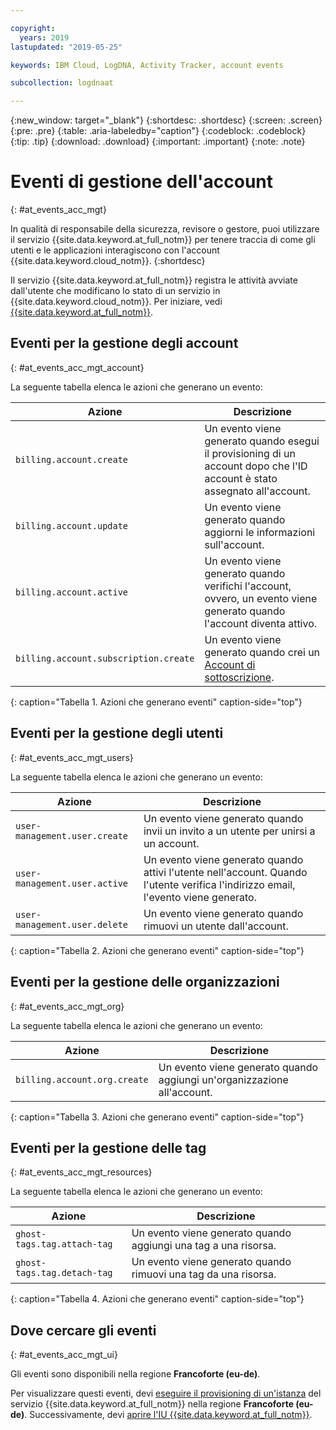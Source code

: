 ```yaml
---

copyright:
  years: 2019
lastupdated: "2019-05-25"

keywords: IBM Cloud, LogDNA, Activity Tracker, account events

subcollection: logdnaat

---
```


{:new_window: target="_blank"}
{:shortdesc: .shortdesc}
{:screen: .screen}
{:pre: .pre}
{:table: .aria-labeledby="caption"}
{:codeblock: .codeblock}
{:tip: .tip}
{:download: .download}
{:important: .important}
{:note: .note}

# Eventi di gestione dell'account  
{: #at_events_acc_mgt}

In qualità di responsabile della sicurezza, revisore o gestore, puoi utilizzare il servizio {{site.data.keyword.at_full_notm}} per tenere traccia di come gli utenti e le applicazioni interagiscono con l'account {{site.data.keyword.cloud_notm}}.
{:shortdesc}

Il servizio {{site.data.keyword.at_full_notm}} registra le attività avviate dall'utente che modificano lo stato di un servizio in {{site.data.keyword.cloud_notm}}. Per iniziare, vedi [{{site.data.keyword.at_full_notm}}](/docs/services/Activity-Tracker-with-LogDNA?topic=logdnaat-getting-started#getting-started). 



## Eventi per la gestione degli account
{: #at_events_acc_mgt_account}

La seguente tabella elenca le azioni che generano un evento:

| Azione                               | Descrizione |
|--------------------------------------|-------------|
| `billing.account.create`             | Un evento viene generato quando esegui il provisioning di un account dopo che l'ID account è stato assegnato all'account. |
| `billing.account.update`             | Un evento viene generato quando aggiorni le informazioni sull'account.  |
| `billing.account.active`             | Un evento viene generato quando verifichi l'account, ovvero, un evento viene generato quando l'account diventa attivo. |
| `billing.account.subscription.create` | Un evento viene generato quando crei un <a href="/docs/account?topic=account-accounts#subscription-account">Account di sottoscrizione</a>. |
{: caption="Tabella 1. Azioni che generano eventi" caption-side="top"} 




## Eventi per la gestione degli utenti
{: #at_events_acc_mgt_users}

La seguente tabella elenca le azioni che generano un evento:

| Azione                               | Descrizione |
|--------------------------------------|-------------|
| `user-management.user.create`        | Un evento viene generato quando invii un invito a un utente per unirsi a un account. |
| `user-management.user.active`        | Un evento viene generato quando attivi l'utente nell'account. Quando l'utente verifica l'indirizzo email, l'evento viene generato. |
| `user-management.user.delete`        | Un evento viene generato quando rimuovi un utente dall'account. |
{: caption="Tabella 2. Azioni che generano eventi" caption-side="top"} 




## Eventi per la gestione delle organizzazioni
{: #at_events_acc_mgt_org}

La seguente tabella elenca le azioni che generano un evento:

| Azione                               | Descrizione |
|--------------------------------------|-------------|
| `billing.account.org.create`         | Un evento viene generato quando aggiungi un'organizzazione all'account. |
{: caption="Tabella 3. Azioni che generano eventi" caption-side="top"} 


## Eventi per la gestione delle tag
{: #at_events_acc_mgt_resources}

La seguente tabella elenca le azioni che generano un evento:

| Azione                               | Descrizione |
|--------------------------------------|-------------|
| `ghost-tags.tag.attach-tag`          | Un evento viene generato quando aggiungi una tag a una risorsa. |
| `ghost-tags.tag.detach-tag`          | Un evento viene generato quando rimuovi una tag da una risorsa. |
{: caption="Tabella 4. Azioni che generano eventi" caption-side="top"} 


## Dove cercare gli eventi
{: #at_events_acc_mgt_ui}

Gli eventi sono disponibili nella regione **Francoforte (eu-de)**. 

Per visualizzare questi eventi, devi [eseguire il provisioning di un'istanza](/docs/services/Activity-Tracker-with-LogDNA?topic=logdnaat-provision#provision) del servizio {{site.data.keyword.at_full_notm}} nella regione **Francoforte (eu-de)**. Successivamente, devi [aprire l'IU {{site.data.keyword.at_full_notm}}](/docs/services/Activity-Tracker-with-LogDNA?topic=logdnaat-launch#launch_step2). 












